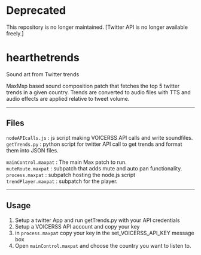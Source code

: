 # Deprecated
This repository is no longer maintained. [Twitter API is no longer available freely.]


# hearthetrends
Sound art from Twitter trends

MaxMsp based sound composition patch that fetches the top 5 twitter trends in a given country. Trends are converted to audio files with TTS and audio effects are applied relative to tweet volume. 

***

## Files

`nodeAPIcalls.js` : js script making VOICERSS API calls and write soundfiles.<br />
`getTrends.py` : python script for twitter API call to get trends and format them into JSON files.<br />

`mainControl.maxpat` : The main Max patch to run.<br />
`muteRoute.maxpat` : subpatch that adds mute and auto pan functionality.<br />
`process.maxpat` : subpatch hosting the node.js script<br />
`trendPlayer.maxpat` : subpatch for the player.<br />


***

## Usage

1. Setup a twitter App and run getTrends.py with your API credentials 
2. Setup a VOICERSS API account and copy your key
3. in `process.maxpat` copy your key in the set_VOICERSS_API_KEY message box
4. Open `mainControl.maxpat` and choose the country you want to listen to.
